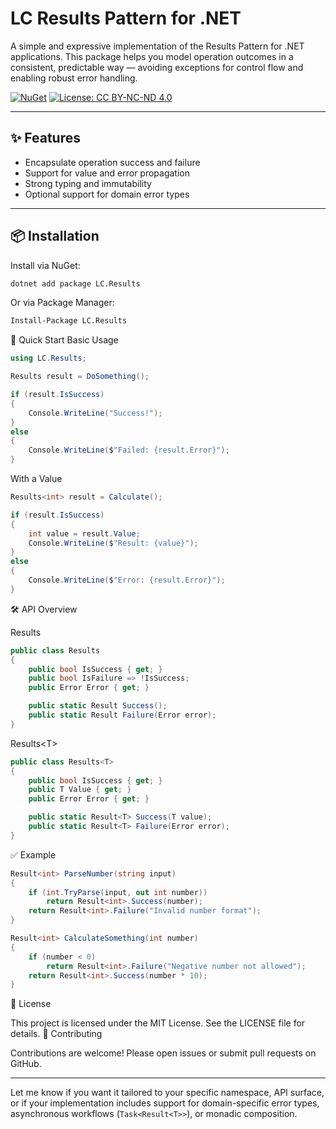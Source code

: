 ﻿# LC Results Pattern for .NET

A simple and expressive implementation of the Results Pattern for .NET applications. This package helps you model operation outcomes in a consistent, predictable way — avoiding exceptions for control flow and enabling robust error handling.

[![NuGet](https://img.shields.io/nuget/v/Results.Pattern.svg)](https://www.nuget.org/packages/Results.Pattern/)
[![License: CC BY-NC-ND 4.0](https://img.shields.io/badge/License-CC_BY--NC--ND_4.0-lightgrey.svg)](https://creativecommons.org/licenses/by-nc-nd/4.0/)

---

## ✨ Features

- Encapsulate operation success and failure
- Support for value and error propagation
- Strong typing and immutability
- Optional support for domain error types

---

## 📦 Installation

Install via NuGet:

```bash
dotnet add package LC.Results
```

Or via Package Manager:

```bash
Install-Package LC.Results
```

🚀 Quick Start
Basic Usage

```csharp
using LC.Results;

Results result = DoSomething();

if (result.IsSuccess)
{
    Console.WriteLine("Success!");
}
else
{
    Console.WriteLine($"Failed: {result.Error}");
}
```

With a Value

```csharp
Results<int> result = Calculate();

if (result.IsSuccess)
{
    int value = result.Value;
    Console.WriteLine($"Result: {value}");
}
else
{
    Console.WriteLine($"Error: {result.Error}");
}
```

🛠 API Overview

Results

```csharp
public class Results
{
    public bool IsSuccess { get; }
    public bool IsFailure => !IsSuccess;
    public Error Error { get; }

    public static Result Success();
    public static Result Failure(Error error);
}
```

Results\<T>

```csharp
public class Results<T>
{
    public bool IsSuccess { get; }
    public T Value { get; }
    public Error Error { get; }

    public static Result<T> Success(T value);
    public static Result<T> Failure(Error error);
}
```


✅ Example

```csharp
Result<int> ParseNumber(string input)
{
    if (int.TryParse(input, out int number))
        return Result<int>.Success(number);
    return Result<int>.Failure("Invalid number format");
}

Result<int> CalculateSomething(int number)
{
    if (number < 0)
        return Result<int>.Failure("Negative number not allowed");
    return Result<int>.Success(number * 10);
}
```

📄 License

This project is licensed under the MIT License. See the LICENSE file for details.
🙌 Contributing

Contributions are welcome! Please open issues or submit pull requests on GitHub.


---

Let me know if you want it tailored to your specific namespace, API surface, or if your implementation includes support for domain-specific error types, asynchronous workflows (`Task<Result<T>>`), or monadic composition.

